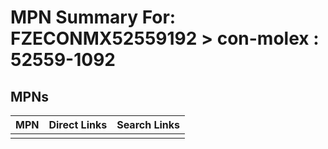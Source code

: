 



# MPN Summary For: FZECONMX52559192 > con-molex : 52559-1092

## MPNs
  

|MPN|Direct Links|Search Links|
| :--- | :--- | :--- |
||||
